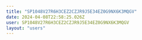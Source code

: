 ```yaml
---
title: "SP1048V27R6H3CEZ2CZJR9J5E34EZ0G9NX6K3MQGV"
date: 2024-04-08T22:58:25.026Z
user: SP1048V27R6H3CEZ2CZJR9J5E34EZ0G9NX6K3MQGV
layout: "users"
---
```

    